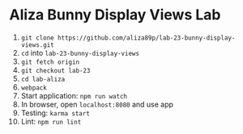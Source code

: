 # Aliza Bunny Display Views Lab  

1. `git clone https://github.com/aliza89p/lab-23-bunny-display-views.git`  
2. `cd` into `lab-23-bunny-display-views`  
3. `git fetch origin`  
4. `git checkout lab-23`  
5. `cd lab-aliza`  
6. `webpack`  
7. Start application: `npm run watch`  
8. In browser, open `localhost:8080` and use app  
9. Testing: `karma start`  
10. Lint: `npm run lint`  
